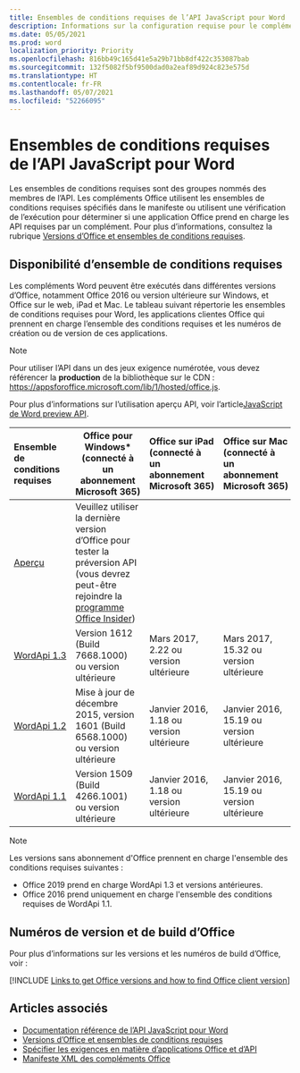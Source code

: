 ```yaml
---
title: Ensembles de conditions requises de l’API JavaScript pour Word
description: Informations sur la configuration requise pour le complément Office sur les builds Word.
ms.date: 05/05/2021
ms.prod: word
localization_priority: Priority
ms.openlocfilehash: 816bb49c165d41e5a29b71bb8df422c353087bab
ms.sourcegitcommit: 132f5082f5bf9500dad0a2eaf89d924c823e575d
ms.translationtype: HT
ms.contentlocale: fr-FR
ms.lasthandoff: 05/07/2021
ms.locfileid: "52266095"
---
```

# <a name="word-javascript-api-requirement-sets"></a>Ensembles de conditions requises de l’API JavaScript pour Word

Les ensembles de conditions requises sont des groupes nommés des membres de l’API. Les compléments Office utilisent les ensembles de conditions requises spécifiés dans le manifeste ou utilisent une vérification de l’exécution pour déterminer si une application Office prend en charge les API requises par un complément. Pour plus d’informations, consultez la rubrique [Versions d’Office et ensembles de conditions requises](../../develop/office-versions-and-requirement-sets.md).

## <a name="requirement-set-availability"></a>Disponibilité d’ensemble de conditions requises

Les compléments Word peuvent être exécutés dans différentes versions d’Office, notamment Office 2016 ou version ultérieure sur Windows, et Office sur le web, iPad et Mac. Le tableau suivant répertorie les ensembles de conditions requises pour Word, les applications clientes Office qui prennent en charge l’ensemble des conditions requises et les numéros de création ou de version de ces applications.

> [!NOTE]
> Pour utiliser l’API dans un des jeux exigence numérotée, vous devez référencer la **production** de la bibliothèque sur le CDN : https://appsforoffice.microsoft.com/lib/1/hosted/office.js.
>
> Pour plus d’informations sur l’utilisation aperçu API, voir l’article[JavaScript de Word preview API](word-preview-apis.md).

|  Ensemble de conditions requises  |   Office pour Windows\*<br>(connecté à un abonnement Microsoft 365)  |  Office sur iPad<br>(connecté à un abonnement Microsoft 365)  |  Office sur Mac<br>(connecté à un abonnement Microsoft 365)  | Office sur le web  |
|:-----|-----|:-----|:-----|:-----|
| [Aperçu](word-preview-apis.md) | Veuillez utiliser la dernière version d’Office pour tester la préversion API (vous devrez peut-être rejoindre la [programme Office Insider](https://insider.office.com)) |
| [WordApi 1.3](word-api-1-3-requirement-set.md) | Version 1612 (Build 7668.1000) ou version ultérieure| Mars 2017, 2.22 ou version ultérieure | Mars 2017, 15.32 ou version ultérieure| Mars 2017 |
| [WordApi 1.2](word-api-1-2-requirement-set.md) | Mise à jour de décembre 2015, version 1601 (Build 6568.1000) ou version ultérieure | Janvier 2016, 1.18 ou version ultérieure | Janvier 2016, 15.19 ou version ultérieure| Septembre 2016 |
| [WordApi 1.1](word-api-1-1-requirement-set.md) | Version 1509 (Build 4266.1001) ou version ultérieure| Janvier 2016, 1.18 ou version ultérieure | Janvier 2016, 15.19 ou version ultérieure| Septembre 2016 |

> [!NOTE]
> Les versions sans abonnement d'Office prennent en charge l'ensemble des conditions requises suivantes :
>
> - Office 2019 prend en charge WordApi 1.3 et versions antérieures.
> - Office 2016 prend uniquement en charge l'ensemble des conditions requises de WordApi 1.1.

## <a name="office-versions-and-build-numbers"></a>Numéros de version et de build d’Office

Pour plus d’informations sur les versions et les numéros de build d’Office, voir :

[!INCLUDE [Links to get Office versions and how to find Office client version](../../includes/links-get-office-versions-builds.md)]

## <a name="see-also"></a>Articles associés

- [Documentation référence de l’API JavaScript pour Word](/javascript/api/word)
- [Versions d’Office et ensembles de conditions requises](../../develop/office-versions-and-requirement-sets.md)
- [Spécifier les exigences en matière d’applications Office et d’API](../../develop/specify-office-hosts-and-api-requirements.md)
- [Manifeste XML des compléments Office](../../develop/add-in-manifests.md)
